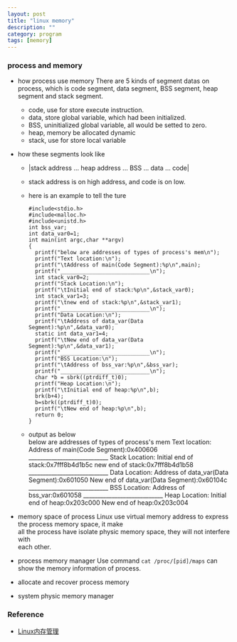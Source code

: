 ```yaml
---
layout: post
title: "linux memory"
description: ""
category: program 
tags: [memory]
---
```


### process and memory
* how process use memory
  There are 5 kinds of segment datas on process, which is code segment, data segment, 
  BSS segment, heap segment and stack segment.
  - code, use for store execute instruction.
  - data, store global variable, which had been initialized.
  - BSS, uninitialized global variable, all would be setted to zero.
  - heap, memory be allocated dynamic
  - stack, use for store local variable

* how these segments look like
  - |stack address ... heap address ... BSS ... data ... code|
  - stack address is on high address, and code is on low.
  - here is an example to tell the ture  

        #include<stdio.h>
        #include<malloc.h>
        #include<unistd.h>
        int bss_var;
        int data_var0=1;
        int main(int argc,char **argv)
        {
          printf("below are addresses of types of process's mem\n");
          printf("Text location:\n");
          printf("\tAddress of main(Code Segment):%p\n",main);
          printf("____________________________\n");
          int stack_var0=2;
          printf("Stack Location:\n");
          printf("\tInitial end of stack:%p\n",&stack_var0);
          int stack_var1=3;
          printf("\tnew end of stack:%p\n",&stack_var1);
          printf("____________________________\n");
          printf("Data Location:\n");
          printf("\tAddress of data_var(Data Segment):%p\n",&data_var0);
          static int data_var1=4;
          printf("\tNew end of data_var(Data Segment):%p\n",&data_var1);
          printf("____________________________\n");
          printf("BSS Location:\n");
          printf("\tAddress of bss_var:%p\n",&bss_var);
          printf("____________________________\n");
          char *b = sbrk((ptrdiff_t)0);
          printf("Heap Location:\n");
          printf("\tInitial end of heap:%p\n",b);
          brk(b+4);
          b=sbrk((ptrdiff_t)0);
          printf("\tNew end of heap:%p\n",b);
          return 0;
        }
  - output as below  
        below are addresses of types of process's mem
        Text location:
            Address of main(Code Segment):0x400606
        ____________________________
        Stack Location:
            Initial end of stack:0x7fff8b4d1b5c
            new end of stack:0x7fff8b4d1b58
        ____________________________
        Data Location:
            Address of data_var(Data Segment):0x601050
            New end of data_var(Data Segment):0x60104c
        ____________________________
        BSS Location:
            Address of bss_var:0x601058
        ____________________________
        Heap Location:
            Initial end of heap:0x203c000
            New end of heap:0x203c004
* memory space of process
  Linux use virtual memory address to express the process memory space, it make  
  all the process have isolate physic memory space, they will not interfere with  
  each other.
* process memory manager
  Use command `cat /proc/[pid]/maps` can show the memory information of process.
* allocate and recover process memory 
* system physic memory manager

### Reference
* [Linux内存管理](http://www.kerneltravel.net/journal/v/mem.htm)
